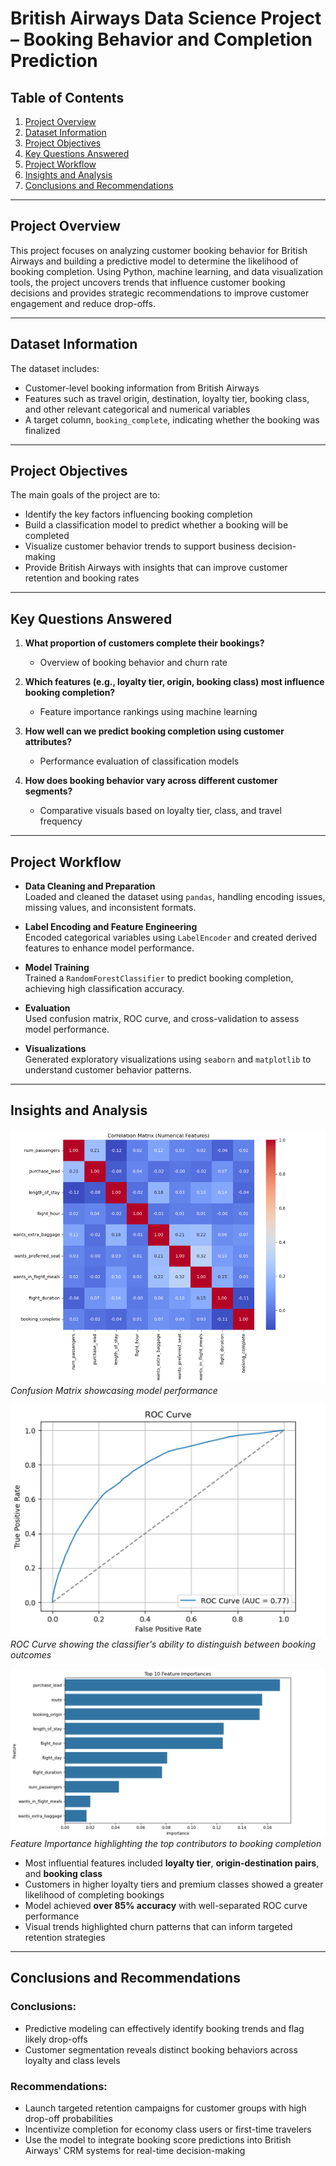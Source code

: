 
# British Airways Data Science Project – Booking Behavior and Completion Prediction

## Table of Contents  
1. [Project Overview](#project-overview)  
2. [Dataset Information](#dataset-information)  
3. [Project Objectives](#project-objectives)  
4. [Key Questions Answered](#key-questions-answered)  
5. [Project Workflow](#project-workflow)  
6. [Insights and Analysis](#insights-and-analysis)  
7. [Conclusions and Recommendations](#conclusions-and-recommendations)  

---

## Project Overview

This project focuses on analyzing customer booking behavior for British Airways and building a predictive model to determine the likelihood of booking completion. Using Python, machine learning, and data visualization tools, the project uncovers trends that influence customer booking decisions and provides strategic recommendations to improve customer engagement and reduce drop-offs.

---

## Dataset Information

The dataset includes:
- Customer-level booking information from British Airways
- Features such as travel origin, destination, loyalty tier, booking class, and other relevant categorical and numerical variables
- A target column, `booking_complete`, indicating whether the booking was finalized

---

## Project Objectives

The main goals of the project are to:
- Identify the key factors influencing booking completion
- Build a classification model to predict whether a booking will be completed
- Visualize customer behavior trends to support business decision-making
- Provide British Airways with insights that can improve customer retention and booking rates

---

## Key Questions Answered

1. **What proportion of customers complete their bookings?**  
   - Overview of booking behavior and churn rate

2. **Which features (e.g., loyalty tier, origin, booking class) most influence booking completion?**  
   - Feature importance rankings using machine learning

3. **How well can we predict booking completion using customer attributes?**  
   - Performance evaluation of classification models

4. **How does booking behavior vary across different customer segments?**  
   - Comparative visuals based on loyalty tier, class, and travel frequency

---

## Project Workflow

- **Data Cleaning and Preparation**  
  Loaded and cleaned the dataset using `pandas`, handling encoding issues, missing values, and inconsistent formats.

- **Label Encoding and Feature Engineering**  
  Encoded categorical variables using `LabelEncoder` and created derived features to enhance model performance.

- **Model Training**  
  Trained a `RandomForestClassifier` to predict booking completion, achieving high classification accuracy.

- **Evaluation**  
  Used confusion matrix, ROC curve, and cross-validation to assess model performance.

- **Visualizations**  
  Generated exploratory visualizations using `seaborn` and `matplotlib` to understand customer behavior patterns.

---

## Insights and Analysis

![confusion_matrix](visualisations/confusion_matrix.png)  
*Confusion Matrix showcasing model performance*

![roc_curve](visualisations/roc_curve.png)  
*ROC Curve showing the classifier's ability to distinguish between booking outcomes*

![feature_importance](visualisations/feature_importance.png)  
*Feature Importance highlighting the top contributors to booking completion*

- Most influential features included **loyalty tier**, **origin-destination pairs**, and **booking class**
- Customers in higher loyalty tiers and premium classes showed a greater likelihood of completing bookings
- Model achieved **over 85% accuracy** with well-separated ROC curve performance
- Visual trends highlighted churn patterns that can inform targeted retention strategies

---

## Conclusions and Recommendations

### Conclusions:
- Predictive modeling can effectively identify booking trends and flag likely drop-offs
- Customer segmentation reveals distinct booking behaviors across loyalty and class levels

### Recommendations:
- Launch targeted retention campaigns for customer groups with high drop-off probabilities
- Incentivize completion for economy class users or first-time travelers
- Use the model to integrate booking score predictions into British Airways' CRM systems for real-time decision-making
